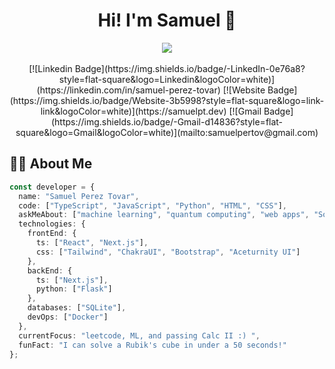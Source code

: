 # <div align="center"> Hi! I'm Samuel 👋</div>

<div align="center">
  <img src="https://readme-typing-svg.herokuapp.com/?lines=Full-Stack+Developer;Always+Learning&font=Fira%20Code&center=true&width=380&height=50">
</div>

<br>

<div align="center">
  [![Linkedin Badge](https://img.shields.io/badge/-LinkedIn-0e76a8?style=flat-square&logo=Linkedin&logoColor=white)](https://linkedin.com/in/samuel-perez-tovar)
  [![Website Badge](https://img.shields.io/badge/Website-3b5998?style=flat-square&logo=link-link&logoColor=white)](https://samuelpt.dev)
  [![Gmail Badge](https://img.shields.io/badge/-Gmail-d14836?style=flat-square&logo=Gmail&logoColor=white)](mailto:samuelpertov@gmail.com)
</div>

## 👨‍💻 About Me

```typescript
const developer = {
  name: "Samuel Perez Tovar",
  code: ["TypeScript", "JavaScript", "Python", "HTML", "CSS"],
  askMeAbout: ["machine learning", "quantum computing", "web apps", "Soccer"],
  technologies: {
    frontEnd: {
      ts: ["React", "Next.js"],
      css: ["Tailwind", "ChakraUI", "Bootstrap", "Aceturnity UI"]
    },
    backEnd: {
      ts: ["Next.js"],
      python: ["Flask"]
    },
    databases: ["SQLite"],
    devOps: ["Docker"]
  },
  currentFocus: "leetcode, ML, and passing Calc II :) ",
  funFact: "I can solve a Rubik's cube in under a 50 seconds!"
};
```
